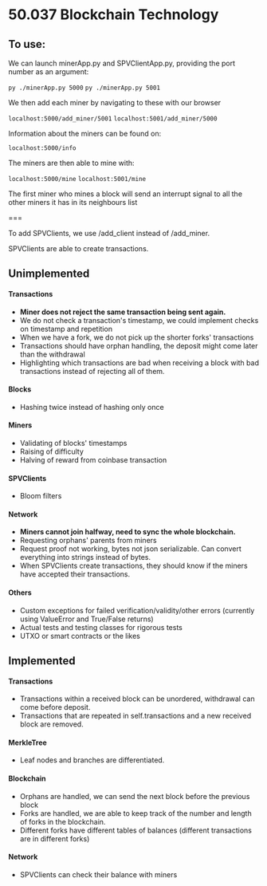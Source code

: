 # 50.037 Blockchain Technology

## To use:
We can launch minerApp.py and SPVClientApp.py, providing the port number as an argument:

`py ./minerApp.py 5000`
`py ./minerApp.py 5001`

We then add each miner by navigating to these with our browser

`localhost:5000/add_miner/5001`
`localhost:5001/add_miner/5000`

Information about the miners can be found on:

`localhost:5000/info`

The miners are then able to mine with:

`localhost:5000/mine`
`localhost:5001/mine`

The first miner who mines a block will send an interrupt signal to all the other miners it has in its neighbours list

===

To add SPVClients, we use /add_client instead of /add_miner.

SPVClients are able to create transactions.


## Unimplemented 
#### Transactions
* **Miner does not reject the same transaction being sent again.**
* We do not check a transaction's timestamp, we could implement checks on timestamp and repetition
* When we have a fork, we do not pick up the shorter forks' transactions
* Transactions should have orphan handling, the deposit might come later than the withdrawal
* Highlighting which transactions are bad when receiving a block with bad transactions instead of rejecting all of them.
#### Blocks
* Hashing twice instead of hashing only once
#### Miners
* Validating of blocks' timestamps
* Raising of difficulty
* Halving of reward from coinbase transaction
#### SPVClients
* Bloom filters
#### Network
* **Miners cannot join halfway, need to sync the whole blockchain.**
* Requesting orphans' parents from miners
* Request proof not working, bytes not json serializable. Can convert everything into strings instead of bytes.
* When SPVClients create transactions, they should know if the miners have accepted their transactions.
#### Others
* Custom exceptions for failed verification/validity/other errors (currently using ValueError and True/False returns)
* Actual tests and testing classes for rigorous tests
* UTXO or smart contracts or the likes

## Implemented
#### Transactions
* Transactions within a received block can be unordered, withdrawal can come before deposit.
* Transactions that are repeated in self.transactions and a new received block are removed.
#### MerkleTree
* Leaf nodes and branches are differentiated.
#### Blockchain
* Orphans are handled, we can send the next block before the previous block
* Forks are handled, we are able to keep track of the number and length of forks in the blockchain.
* Different forks have different tables of balances (different transactions are in different forks)
#### Network
* SPVClients can check their balance with miners
